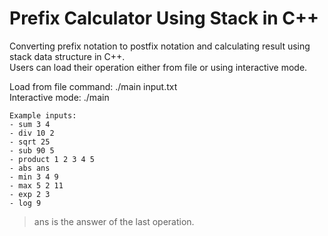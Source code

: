 # Prefix Calculator Using Stack in C++
Converting prefix notation to postfix notation and calculating result using stack data structure in C++.<br>Users can load their operation either from file or using interactive mode.

Load from file command: ./main input.txt<br>
Interactive mode: ./main
```
Example inputs:
- sum 3 4
- div 10 2
- sqrt 25
- sub 90 5
- product 1 2 3 4 5
- abs ans
- min 3 4 9
- max 5 2 11
- exp 2 3
- log 9
```
> ans is the answer of the last operation.
